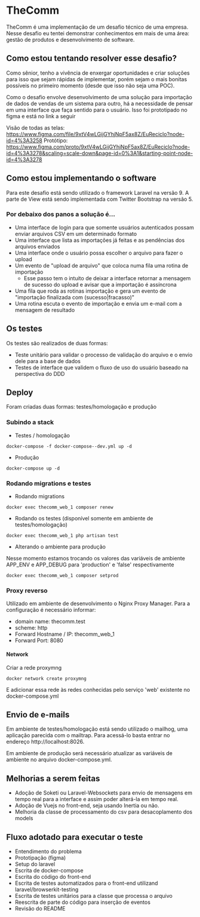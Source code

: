 # TheComm

TheComm é uma implementação de um desafio técnico de uma empresa. Nesse desafio eu tentei demonstrar conhecimentos em mais de uma área: gestão de produtos e desenvolvimento de software.

## Como estou tentando resolver esse desafio?

Como sênior, tenho a vivência de enxergar oportunidades e criar soluções para isso que sejam rápidas de implementar, porém sejam o mais bonitas possíveis no primeiro momento (desde que isso não seja uma POC).

Como o desafio envolve desenvolvimento de uma solução para importação de dados de vendas de um sistema para outro, há a necessidade de pensar em uma interface que faça sentido para o usuário. Isso foi prototipado no figma e está no link a seguir

Visão de todas as telas: https://www.figma.com/file/9xtV4wLGijGYhjNpF5ax8Z/EuReciclo?node-id=4%3A3258
Protótipo: https://www.figma.com/proto/9xtV4wLGijGYhjNpF5ax8Z/EuReciclo?node-id=4%3A3278&scaling=scale-down&page-id=0%3A1&starting-point-node-id=4%3A3278

## Como estou implementando o software

Para este desafio está sendo utilizado o framework Laravel na versão 9. A parte de View está sendo implementada com Twitter Bootstrap na versão 5.

### Por debaixo dos panos a solução é...

- Uma interface de login para que somente usuários autenticados possam enviar arquivos CSV em um determinado formato
- Uma interface que lista as importações já feitas e as pendências dos arquivos enviados
- Uma interface onde o usuário possa escolher o arquivo para fazer o upload
- Um evento de "upload de arquivo" que coloca numa fila uma rotina de importação
	- Esse passo tem o intuito de deixar a interface retornar a mensagem de sucesso do upload e avisar que a importação é assíncrona
- Uma fila que roda as rotinas importação e gera um evento de "importação finalizada com (sucesso|fracasso)"
- Uma rotina escuta o evento de importação e envia um e-mail com a mensagem de resultado

## Os testes

Os testes são realizados de duas formas:

- Teste unitário para validar o processo de validação do arquivo e o envio dele para a base de dados
- Testes de interface que validem o fluxo de uso do usuário baseado na perspectiva do DDD

## Deploy

Foram criadas duas formas: testes/homologação e produção

### Subindo a stack

- Testes / homologação

```
docker-compose -f docker-compose--dev.yml up -d
```

- Produção

```
docker-compose up -d
```

### Rodando migrations e testes

- Rodando migrations

```
docker exec thecomm_web_1 composer renew
```

- Rodando os testes (disponível somente em ambiente de testes/homologação)

```
docker exec thecomm_web_1 php artisan test
```

- Alterando o ambiente para produção

Nesse momento estamos trocando os valores das variáveis de ambiente APP_ENV e APP_DEBUG para 'production' e 'false' respectivamente

```
docker exec thecomm_web_1 composer setprod
```

### Proxy reverso

Utilizado em ambiente de desenvolvimento o Nginx Proxy Manager. Para a configuração é necessário informar:

- domain name: thecomm.test
- scheme: http
- Forward Hostname / IP: thecomm_web_1
- Forward Port: 8080

#### Network

Criar a rede proxymng

```
docker network create proxymng
```

E adicionar essa rede às redes conhecidas pelo serviço 'web' existente no docker-compose.yml

## Envio de e-mails

Em ambiente de testes/homologação está sendo utilizado o mailhog, uma aplicação parecida com o mailtrap. Para acessá-lo basta entrar no endereço http://localhost:8026.

Em ambiente de produção será necessário atualizar as variáveis de ambiente no arquivo docker-compose.yml.

## Melhorias a serem feitas

- Adoção de Soketi ou Laravel-Websockets para envio de mensagens em tempo real para a interface e assim poder alterá-la em tempo real.
- Adoção de Vuejs no front-end, seja usando Inertia ou não.
- Melhoria da classe de processamento do csv para desacoplamento dos models

## Fluxo adotado para executar o teste
- Entendimento do problema
- Prototipação (figma)
- Setup do laravel
- Escrita de docker-compose
- Escrita do código do front-end
- Escrita de testes automatizados para o front-end utilizand laravel/browserkit-testing
- Escrita de testes unitários para a classe que processa o arquivo
- Reescrita de parte do código para inserção de eventos
- Revisão do README